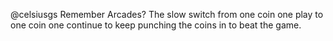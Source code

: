 @celsiusgs Remember Arcades? The slow switch from one coin one play to one coin one continue to keep punching the coins in to beat the game.